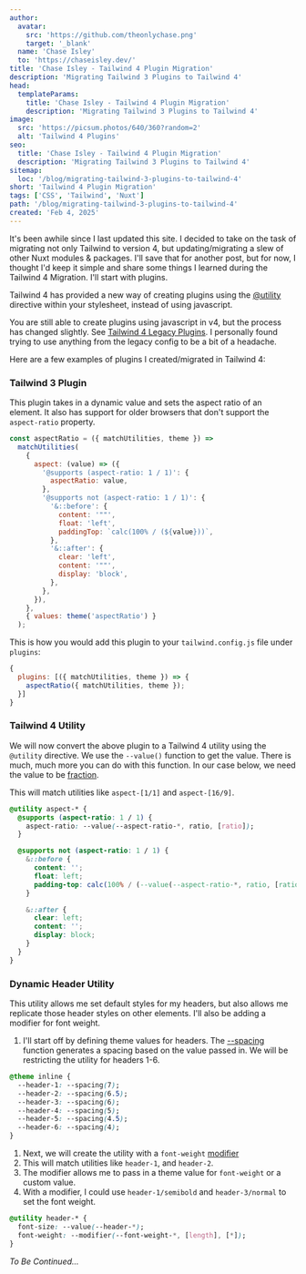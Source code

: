 ```yaml
---
author: 
  avatar:
    src: 'https://github.com/theonlychase.png'
    target: '_blank'
  name: 'Chase Isley'
  to: 'https://chaseisley.dev/'
title: 'Chase Isley - Tailwind 4 Plugin Migration'
description: 'Migrating Tailwind 3 Plugins to Tailwind 4'
head:
  templateParams:
    title: 'Chase Isley - Tailwind 4 Plugin Migration'
    description: 'Migrating Tailwind 3 Plugins to Tailwind 4'
image:
  src: 'https://picsum.photos/640/360?random=2'
  alt: 'Tailwind 4 Plugins'
seo: 
  title: 'Chase Isley - Tailwind 4 Plugin Migration'
  description: 'Migrating Tailwind 3 Plugins to Tailwind 4'
sitemap:
  loc: '/blog/migrating-tailwind-3-plugins-to-tailwind-4'
short: 'Tailwind 4 Plugin Migration'
tags: ['CSS', 'Tailwind', 'Nuxt']
path: '/blog/migrating-tailwind-3-plugins-to-tailwind-4'
created: 'Feb 4, 2025'
---
```


It's been awhile since I last updated this site. I decided to take on the task of
migrating not only Tailwind to version 4, but updating/migrating a slew of other 
Nuxt modules & packages. I'll save that for another post, but for now, I thought I'd keep 
it simple and share some things I learned during the Tailwind 4 Migration. I'll start with plugins.

Tailwind 4 has provided a new way of creating plugins using the <a href="https://tailwindcss.com/docs/adding-custom-styles#adding-custom-utilities" target="_blank">@utility</a> directive within your stylesheet, instead of using javascript.

You are still able to create plugins using javascript in v4, but the process has changed slightly. See <a href="https://tailwindcss.com/docs/functions-and-directives#plugin-directive" target="_blank">Tailwind 4 Legacy Plugins</a>.
I personally found trying to use anything from the legacy config to be a bit of a headache.

Here are a few examples of plugins I created/migrated in Tailwind 4:

### Tailwind 3 Plugin
This plugin takes in a dynamic value and sets the aspect ratio of an element. It also has support for older browsers that don't support the `aspect-ratio` property.

```js [aspect-ratio.plugin.js] meta-info=val
const aspectRatio = ({ matchUtilities, theme }) =>
  matchUtilities(
    {
      aspect: (value) => ({
        '@supports (aspect-ratio: 1 / 1)': {
          aspectRatio: value,
        },
        '@supports not (aspect-ratio: 1 / 1)': {
          '&::before': {
            content: '""',
            float: 'left',
            paddingTop: `calc(100% / (${value}))`,
          },
          '&::after': {
            clear: 'left',
            content: '""',
            display: 'block',
          },
        },
      }),
    },
    { values: theme('aspectRatio') }
  );
```

This is how you would add this plugin to your `tailwind.config.js` file under `plugins`:

```js [tailwind.config.js] meta-info=val
{
  plugins: [({ matchUtilities, theme }) => {
    aspectRatio({ matchUtilities, theme });
  }]
}
```

### Tailwind 4 Utility
We will now convert the above plugin to a Tailwind 4 utility using the `@utility` directive. We use the `--value()` function to get the value. 
There is much, much more you can do with this function. In our case below, we need the value to be <a href="https://tailwindcss.com/docs/adding-custom-styles#fractions" target="_blank">fraction</a>.

This will match utilities like `aspect-[1/1]` and `aspect-[16/9]`. 

```css [styles.css] meta-info=val
@utility aspect-* {
  @supports (aspect-ratio: 1 / 1) {
    aspect-ratio: --value(--aspect-ratio-*, ratio, [ratio]);
  }

  @supports not (aspect-ratio: 1 / 1) {
    &::before {
      content: '';
      float: left;
      padding-top: calc(100% / (--value(--aspect-ratio-*, ratio, [ratio])));
    }

    &::after {
      clear: left;
      content: '';
      display: block;
    }
  }
}
```

### Dynamic Header Utility
This utility allows me set default styles for my headers, but also allows me replicate those header styles on other elements. I'll also be adding a modifier for font weight.

1. I'll start off by defining theme values for headers. The <a href="https://tailwindcss.com/docs/functions-and-directives#spacing-function" target="_blank">--spacing</a> function generates a spacing based on the value passed in. We will be restricting the utility for headers 1-6.
```css [styles.css] meta-info=val
@theme inline {
  --header-1: --spacing(7);
  --header-2: --spacing(6.5);
  --header-3: --spacing(6);
  --header-4: --spacing(5);
  --header-5: --spacing(4.5);
  --header-6: --spacing(4);
}
```
1. Next, we will create the utility with a `font-weight` <a href="https://tailwindcss.com/docs/adding-custom-styles#modifiers" target="_blank">modifier</a>
2. This will match utilities like `header-1`, and `header-2`.
3. The modifier allows me to pass in a theme value for `font-weight` or a custom value.
4. With a modifier, I could use `header-1/semibold` and `header-3/normal` to set the font weight.
```css [styles.css] meta-info=val
@utility header-* {
  font-size: --value(--header-*);
  font-weight: --modifier(--font-weight-*, [length], [*]);
}
```

*To Be Continued...*

